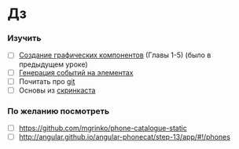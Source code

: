 # Дз

### Изучить

- [ ] [Создание графических компонентов](https://learn.javascript.ru/widgets) (Главы 1-5) (было в предыдущем уроке)
- [ ] [Генерация событий на элементах](https://learn.javascript.ru/dispatch-events)  
- [ ] Почитать про [git](https://git-scm.com/book/ru/v2)
- [ ] Основы из [скринкаста](https://learn.javascript.ru/screencast/git)

### По желанию посмотреть

- [ ] https://github.com/mgrinko/phone-catalogue-static
- [ ] http://angular.github.io/angular-phonecat/step-13/app/#!/phones
